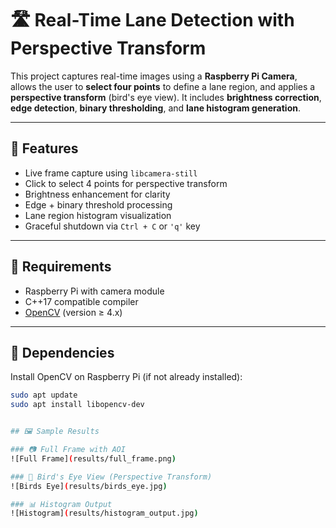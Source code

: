 # 🛣️ Real-Time Lane Detection with Perspective Transform

This project captures real-time images using a **Raspberry Pi Camera**, allows the user to **select four points** to define a lane region, and applies a **perspective transform** (bird's eye view). It includes **brightness correction**, **edge detection**, **binary thresholding**, and **lane histogram generation**.

---

## 📸 Features

- Live frame capture using `libcamera-still`
- Click to select 4 points for perspective transform
- Brightness enhancement for clarity
- Edge + binary threshold processing
- Lane region histogram visualization
- Graceful shutdown via `Ctrl + C` or `'q'` key

---

## 🧰 Requirements

- Raspberry Pi with camera module
- C++17 compatible compiler
- [OpenCV](https://opencv.org/) (version ≥ 4.x)

---

## 🧱 Dependencies

Install OpenCV on Raspberry Pi (if not already installed):

```bash
sudo apt update
sudo apt install libopencv-dev


## 🖼️ Sample Results

### 📷 Full Frame with AOI
![Full Frame](results/full_frame.png)

### 🔄 Bird's Eye View (Perspective Transform)
![Birds Eye](results/birds_eye.jpg)

### 📊 Histogram Output
![Histogram](results/histogram_output.jpg)
